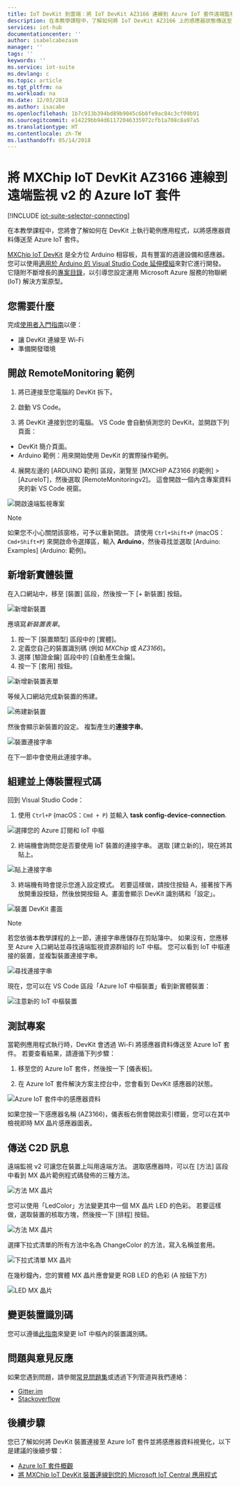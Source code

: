 ```yaml
---
title: IoT DevKit 到雲端：將 IoT DevKit AZ3166 連線到 Azure IoT 套件遠端監視 v2 | Microsoft Docs
description: 在本教學課程中，了解如何將 IoT DevKit AZ3166 上的感應器狀態傳送至 Azure IoT 套件的遠端監視 v2 以便進行監視和呈現視覺效果。
services: iot-hub
documentationcenter: ''
author: isabelcabezasm
manager: ''
tags: ''
keywords: ''
ms.service: iot-suite
ms.devlang: c
ms.topic: article
ms.tgt_pltfrm: na
ms.workload: na
ms.date: 12/03/2018
ms.author: isacabe
ms.openlocfilehash: 1b7c913b394bd89b9045c6b8fe9ac84c3cf09b91
ms.sourcegitcommit: e14229bb94d61172046335972cfb1a708c8a97a5
ms.translationtype: HT
ms.contentlocale: zh-TW
ms.lasthandoff: 05/14/2018
---
```

# <a name="connect-mxchip-iot-devkit-az3166-to-azure-iot-suite-for-remote-monitoring-v2"></a>將 MXChip IoT DevKit AZ3166 連線到遠端監視 v2 的 Azure IoT 套件


[!INCLUDE [iot-suite-selector-connecting](../../includes/iot-suite-selector-connecting.md)]

在本教學課程中，您將會了解如何在 DevKit 上執行範例應用程式，以將感應器資料傳送至 Azure IoT 套件。

[MXChip IoT DevKit](https://aka.ms/iot-devkit) 是全方位 Arduino 相容板，具有豐富的週邊設備和感應器。 您可以使用[適用於 Arduino 的 Visual Studio Code 延伸模組](https://aka.ms/arduino)來對它進行開發。 它隨附不斷增長的[專案目錄](https://microsoft.github.io/azure-iot-developer-kit/docs/projects/)，以引導您設定運用 Microsoft Azure 服務的物聯網 (IoT) 解決方案原型。

## <a name="what-you-need"></a>您需要什麼

完成[使用者入門指南](https://docs.microsoft.com/azure/iot-hub/iot-hub-arduino-iot-devkit-az3166-get-started)以便：

* 讓 DevKit 連線至 Wi-Fi
* 準備開發環境


## <a name="open-the-remotemonitoring-sample"></a>開啟 RemoteMonitoring 範例

1. 將已連接至您電腦的 DevKit 拆下。

2. 啟動 VS Code。

3. 將 DevKit 連接到您的電腦。 VS Code 會自動偵測您的 DevKit，並開啟下列頁面：
  * DevKit 簡介頁面。
  * Arduino 範例：用來開始使用 DevKit 的實際操作範例。

4. 展開左邊的 [ARDUINO 範例] 區段，瀏覽至 [MXCHIP AZ3166 的範例] > [AzureIoT]，然後選取 [RemoteMonitoringv2]。 這會開啟一個內含專案資料夾的新 VS Code 視窗。

  ![開啟遠端監視專案](media/iot-hub-arduino-iot-devkit-az3166-devkit-remote-monitoringv2/azure-iot-suite-arduino-examples.png)


  > [!NOTE]
  > 如果您不小心關閉該窗格，可予以重新開啟。 請使用 `Ctrl+Shift+P` (macOS：`Cmd+Shift+P`) 來開啟命令選擇區，輸入 **Arduino**，然後尋找並選取 [Arduino: Examples] \(Arduino: 範例\)。

## <a name="add-a-new-physical-device"></a>新增新實體裝置

在入口網站中，移至 [裝置] 區段，然後按一下 [+ 新裝置] 按鈕。 

![新增新裝置](media/iot-hub-arduino-iot-devkit-az3166-devkit-remote-monitoringv2/azure-iot-suite-add-device.png)

應填寫*新裝置表單*。
1. 按一下 [裝置類型] 區段中的 [實體]。
2. 定義您自己的裝置識別碼 (例如 *MXChip* 或 *AZ3166*)。
3. 選擇 [驗證金鑰] 區段中的 [自動產生金鑰]。
4. 按一下 [套用] 按鈕。

![新增新裝置表單](media/iot-hub-arduino-iot-devkit-az3166-devkit-remote-monitoringv2/azure-iot-suite-add-new-device-form.png)

等候入口網站完成新裝置的佈建。

![佈建新裝置 ](media/iot-hub-arduino-iot-devkit-az3166-devkit-remote-monitoringv2/azure-iot-suite-add-device-provisioning.png)


然後會顯示新裝置的設定。
複製產生的**連接字串**。

![裝置連接字串](media/iot-hub-arduino-iot-devkit-az3166-devkit-remote-monitoringv2/azure-iot-suite-new-device-connstring.png)


在下一節中會使用此連接字串。





## <a name="build-and-upload-the-device-code"></a>組建並上傳裝置程式碼

回到 Visual Studio Code： 

1. 使用 `Ctrl+P` (macOS：`Cmd + P`) 並輸入 **task config-device-connection**.

  ![選擇您的 Azure 訂閱和 IoT 中樞](media/iot-hub-arduino-iot-devkit-az3166-devkit-remote-monitoringv2/iot-suite-task-config-device-conexion.png)

2. 終端機會詢問您是否要使用 IoT 裝置的連接字串。 選取 [建立新的]，現在將其貼上。

  ![貼上連接字串](media/iot-hub-arduino-iot-devkit-az3166-devkit-remote-monitoringv2/iot-suite-task-config-device-conexion-choose-iot-hub-press-button-A.png)

3. 終端機有時會提示您進入設定模式。 若要這樣做，請按住按鈕 A，接著按下再放開重設按鈕，然後放開按鈕 A。畫面會顯示 DevKit 識別碼和「設定」。

  ![裝置 DevKit 畫面](media/iot-hub-arduino-iot-devkit-az3166-devkit-remote-monitoringv2/azure-iot-suite-devkit-screen.png)

  > [!NOTE]
  > 若您依循本教學課程的上一節，連接字串應儲存在剪貼簿中。 如果沒有，您應移至 Azure 入口網站並尋找遠端監視資源群組的 IoT 中樞。 您可以看到 IoT 中樞連接的裝置，並複製裝置連接字串。

  ![尋找連接字串](media/iot-hub-arduino-iot-devkit-az3166-devkit-remote-monitoringv2/azure-iot-suite-connection-string-of-a-device.png)


現在，您可以在 VS Code 區段「Azure IoT 中樞裝置」看到新實體裝置：

![注意新的 IoT 中樞裝置](media/iot-hub-arduino-iot-devkit-az3166-devkit-remote-monitoringv2/iot-suite-new-iot-hub-device.png)

## <a name="test-the-project"></a>測試專案

當範例應用程式執行時，DevKit 會透過 Wi-Fi 將感應器資料傳送至 Azure IoT 套件。 若要查看結果，請遵循下列步驟：

1. 移至您的 Azure IoT 套件，然後按一下 [儀表板]。

2. 在 Azure IoT 套件解決方案主控台中，您會看到 DevKit 感應器的狀態。 

![Azure IoT 套件中的感應器資料](media/iot-hub-arduino-iot-devkit-az3166-devkit-remote-monitoringv2/azure-iot-suite-dashboard.png)

如果您按一下感應器名稱 (AZ3166)，儀表板右側會開啟索引標籤，您可以在其中檢視即時 MX 晶片感應器圖表。


## <a name="send-a-c2d-message"></a>傳送 C2D 訊息
遠端監視 v2 可讓您在裝置上叫用遠端方法。
選取感應器時，可以在 [方法] 區段中看到 MX 晶片範例程式碼發佈的三種方法。

![方法 MX 晶片](media/iot-hub-arduino-iot-devkit-az3166-devkit-remote-monitoringv2/azure-iot-suite-methods.png)

您可以使用「LedColor」方法變更其中一個 MX 晶片 LED 的色彩。 若要這樣做，選取裝置的核取方塊，然後按一下 [排程] 按鈕。 

![方法 MX 晶片](media/iot-hub-arduino-iot-devkit-az3166-devkit-remote-monitoringv2/azure-iot-suite-schedule.png)

選擇下拉式清單的所有方法中名為 ChangeColor 的方法，寫入名稱並套用。

![下拉式清單 MX 晶片](media/iot-hub-arduino-iot-devkit-az3166-devkit-remote-monitoringv2/iot-suite-change-color.png)

在幾秒鐘內，您的實體 MX 晶片應會變更 RGB LED 的色彩 (A 按鈕下方)

![LED MX 晶片](media/iot-hub-arduino-iot-devkit-az3166-devkit-remote-monitoringv2/azure-iot-suite-devkit-led.png)


## <a name="change-device-id"></a>變更裝置識別碼

您可以遵循[此指南](https://microsoft.github.io/azure-iot-developer-kit/docs/customize-device-id/)來變更 IoT 中樞內的裝置識別碼。


## <a name="problems-and-feedback"></a>問題與意見反應

如果您遇到問題，請參閱[常見問題集](https://microsoft.github.io/azure-iot-developer-kit/docs/faq/)或透過下列管道與我們連絡：

* [Gitter.im](http://gitter.im/Microsoft/azure-iot-developer-kit)
* [Stackoverflow](https://stackoverflow.com/questions/tagged/iot-devkit)

## <a name="next-steps"></a>後續步驟

您已了解如何將 DevKit 裝置連接至 Azure IoT 套件並將感應器資料視覺化，以下是建議的後續步驟：

* [Azure IoT 套件概觀](https://docs.microsoft.com/azure/iot-suite/)
* [將 MXChip IoT DevKit 裝置連線到您的 Microsoft IoT Central 應用程式](https://docs.microsoft.com/en-us/microsoft-iot-central/howto-connect-devkit)
